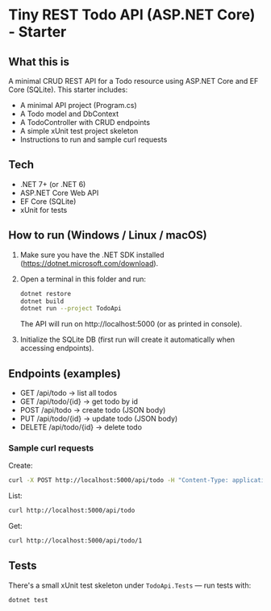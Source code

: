 # Tiny REST Todo API (ASP.NET Core) - Starter

## What this is
A minimal CRUD REST API for a Todo resource using ASP.NET Core and EF Core (SQLite).
This starter includes:
- A minimal API project (Program.cs)
- A Todo model and DbContext
- A TodoController with CRUD endpoints
- A simple xUnit test project skeleton
- Instructions to run and sample curl requests

## Tech
- .NET 7+ (or .NET 6)
- ASP.NET Core Web API
- EF Core (SQLite)
- xUnit for tests

## How to run (Windows / Linux / macOS)
1. Make sure you have the .NET SDK installed (https://dotnet.microsoft.com/download).
2. Open a terminal in this folder and run:

   ```bash
   dotnet restore
   dotnet build
   dotnet run --project TodoApi
   ```

   The API will run on http://localhost:5000 (or as printed in console).

3. Initialize the SQLite DB (first run will create it automatically when accessing endpoints).

## Endpoints (examples)
- GET    /api/todo               -> list all todos
- GET    /api/todo/{id}          -> get todo by id
- POST   /api/todo               -> create todo (JSON body)
- PUT    /api/todo/{id}          -> update todo (JSON body)
- DELETE /api/todo/{id}          -> delete todo

### Sample curl requests
Create:
```bash
curl -X POST http://localhost:5000/api/todo -H "Content-Type: application/json" -d '{"title":"Buy milk","isComplete":false}'
```
List:
```bash
curl http://localhost:5000/api/todo
```
Get:
```bash
curl http://localhost:5000/api/todo/1
```

## Tests
There's a small xUnit test skeleton under `TodoApi.Tests` — run tests with:
```bash
dotnet test
```
